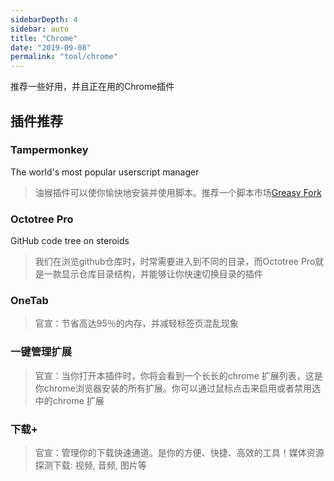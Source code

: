 ```yaml
---
sidebarDepth: 4
sidebar: auto
title: "Chrome"
date: "2019-09-08"
permalink: "tool/chrome"
---
```


推荐一些好用，并且正在用的Chrome插件

## 插件推荐

### Tampermonkey
The world's most popular userscript manager
> 油猴插件可以使你愉快地安装并使用脚本。推荐一个脚本市场[Greasy Fork](https://greasyfork.org/zh-CN)

### Octotree Pro
GitHub code tree on steroids
> 我们在浏览github仓库时，时常需要进入到不同的目录，而Octotree Pro就是一款显示仓库目录结构，并能够让你快速切换目录的插件

### OneTab
> 官宣：节省高达95％的内存，并减轻标签页混乱现象

### 一键管理扩展
> 官宣：当你打开本插件时，你将会看到一个长长的chrome 扩展列表，这是你chrome浏览器安装的所有扩展。你可以通过鼠标点击来启用或者禁用选中的chrome 扩展

### 下载+
> 官宣：管理你的下载快速通道。是你的方便、快捷、高效的工具！媒体资源探测下载: 视频, 音频, 图片等
